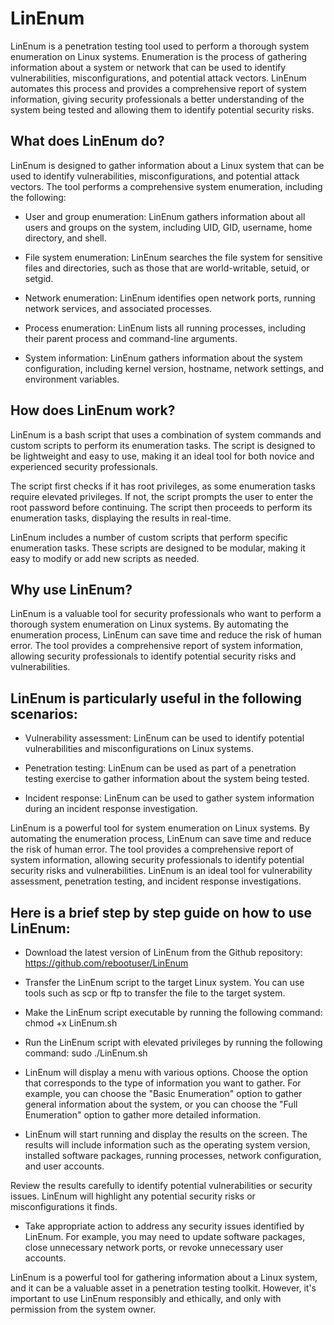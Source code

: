 # LinEnum

LinEnum is a penetration testing tool used to perform a thorough system enumeration on Linux systems. Enumeration is the process of gathering information about a system or network that can be used to identify vulnerabilities, misconfigurations, and potential attack vectors. LinEnum automates this process and provides a comprehensive report of system information, giving security professionals a better understanding of the system being tested and allowing them to identify potential security risks.

## What does LinEnum do?

LinEnum is designed to gather information about a Linux system that can be used to identify vulnerabilities, misconfigurations, and potential attack vectors. The tool performs a comprehensive system enumeration, including the following:

+ User and group enumeration: LinEnum gathers information about all users and groups on the system, including UID, GID, username, home directory, and shell.

+ File system enumeration: LinEnum searches the file system for sensitive files and directories, such as those that are world-writable, setuid, or setgid.

+ Network enumeration: LinEnum identifies open network ports, running network services, and associated processes.

+ Process enumeration: LinEnum lists all running processes, including their parent process and command-line arguments.

+ System information: LinEnum gathers information about the system configuration, including kernel version, hostname, network settings, and environment variables.

## How does LinEnum work?

LinEnum is a bash script that uses a combination of system commands and custom scripts to perform its enumeration tasks. The script is designed to be lightweight and easy to use, making it an ideal tool for both novice and experienced security professionals.

The script first checks if it has root privileges, as some enumeration tasks require elevated privileges. If not, the script prompts the user to enter the root password before continuing. The script then proceeds to perform its enumeration tasks, displaying the results in real-time.

LinEnum includes a number of custom scripts that perform specific enumeration tasks. These scripts are designed to be modular, making it easy to modify or add new scripts as needed.

## Why use LinEnum?

LinEnum is a valuable tool for security professionals who want to perform a thorough system enumeration on Linux systems. By automating the enumeration process, LinEnum can save time and reduce the risk of human error. The tool provides a comprehensive report of system information, allowing security professionals to identify potential security risks and vulnerabilities.

## LinEnum is particularly useful in the following scenarios:

+ Vulnerability assessment: LinEnum can be used to identify potential vulnerabilities and misconfigurations on Linux systems.

+ Penetration testing: LinEnum can be used as part of a penetration testing exercise to gather information about the system being tested.

+ Incident response: LinEnum can be used to gather system information during an incident response investigation.


LinEnum is a powerful tool for system enumeration on Linux systems. By automating the enumeration process, LinEnum can save time and reduce the risk of human error. The tool provides a comprehensive report of system information, allowing security professionals to identify potential security risks and vulnerabilities. LinEnum is an ideal tool for vulnerability assessment, penetration testing, and incident response investigations.

## Here is a brief step by step guide on how to use LinEnum:

+ Download the latest version of LinEnum from the Github repository: https://github.com/rebootuser/LinEnum

+ Transfer the LinEnum script to the target Linux system. You can use tools such as scp or ftp to transfer the file to the target system.

+ Make the LinEnum script executable by running the following command: chmod +x LinEnum.sh

+ Run the LinEnum script with elevated privileges by running the following command: sudo ./LinEnum.sh

+ LinEnum will display a menu with various options. Choose the option that corresponds to the type of information you want to gather. For example, you can choose the "Basic Enumeration" option to gather general information about the system, or you can choose the "Full Enumeration" option to gather more detailed information.

+ LinEnum will start running and display the results on the screen. The results will include information such as the operating system version, installed software packages, running processes, network configuration, and user accounts.

Review the results carefully to identify potential vulnerabilities or security issues. LinEnum will highlight any potential security risks or misconfigurations it finds.

+ Take appropriate action to address any security issues identified by LinEnum. For example, you may need to update software packages, close unnecessary network ports, or revoke unnecessary user accounts.

LinEnum is a powerful tool for gathering information about a Linux system, and it can be a valuable asset in a penetration testing toolkit. However, it's important to use LinEnum responsibly and ethically, and only with permission from the system owner.